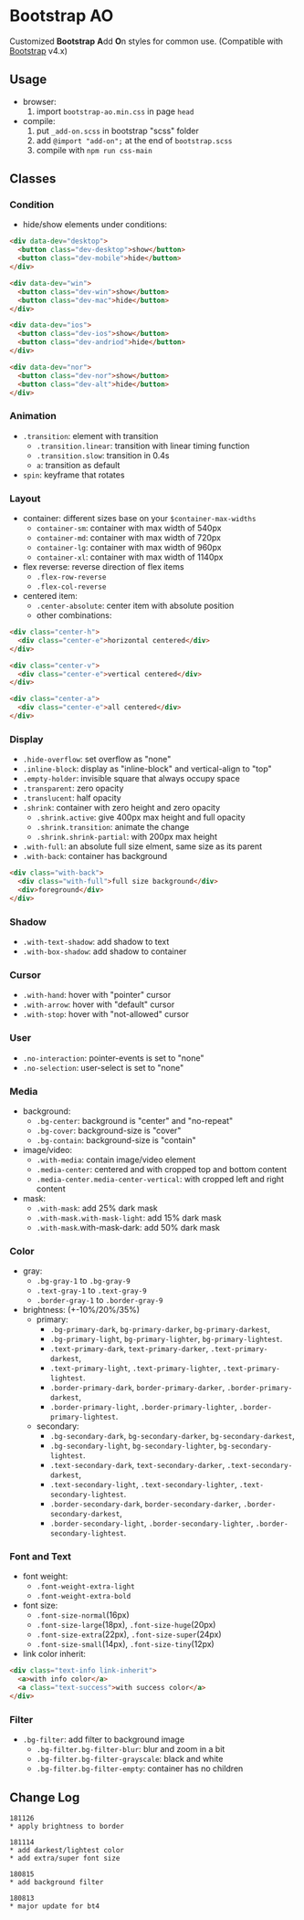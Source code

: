 # Bootstrap AO

Customized **Bootstrap** **A**dd **O**n styles for common use.
(Compatible with [Bootstrap](https://github.com/twbs/bootstrap) v4.x)

## Usage

* browser:
  1. import `bootstrap-ao.min.css` in page `head`
* compile:
  1. put `_add-on.scss` in bootstrap "scss" folder
  1. add `@import "add-on";` at the end of `bootstrap.scss`
  1. compile with `npm run css-main`

## Classes

### Condition

* hide/show elements under conditions:

```html
<div data-dev="desktop">
  <button class="dev-desktop">show</button>
  <button class="dev-mobile">hide</button>
</div>
```

```html
<div data-dev="win">
  <button class="dev-win">show</button>
  <button class="dev-mac">hide</button>
</div>
```

```html
<div data-dev="ios">
  <button class="dev-ios">show</button>
  <button class="dev-andriod">hide</button>
</div>
```

```html
<div data-dev="nor">
  <button class="dev-nor">show</button>
  <button class="dev-alt">hide</button>
</div>
```

### Animation

* `.transition`: element with transition
  * `.transition.linear`: transition with linear timing function
  * `.transition.slow`: transition in 0.4s
  * `a`: transition as default
* `spin`: keyframe that rotates

### Layout

* container: different sizes base on your `$container-max-widths`
  * `container-sm`: container with max width of 540px
  * `container-md`: container with max width of 720px
  * `container-lg`: container with max width of 960px
  * `container-xl`: container with max width of 1140px
* flex reverse: reverse direction of flex items
  * `.flex-row-reverse`
  * `.flex-col-reverse`
* centered item:
  * `.center-absolute`: center item with absolute position
  * other combinations:

```html
<div class="center-h">
  <div class="center-e">horizontal centered</div>
</div>
```

```html
<div class="center-v">
  <div class="center-e">vertical centered</div>
</div>
```

```html
<div class="center-a">
  <div class="center-e">all centered</div>
</div>
```

### Display

* `.hide-overflow`: set overflow as "none"
* `.inline-block`: display as "inline-block" and vertical-align to "top"
* `.empty-holder`: invisible square that always occupy space
* `.transparent`: zero opacity
* `.translucent`: half opacity
* `.shrink`: container with zero height and zero opacity
  * `.shrink.active`: give 400px max height and full opacity
  * `.shrink.transition`: animate the change
  * `.shrink.shrink-partial`: with 200px max height
* `.with-full`: an absolute full size elment, same size as its parent
* `.with-back`: container has background

```html
<div class="with-back">
  <div class="with-full">full size background</div>
  <div>foreground</div>
</div>
```

### Shadow

* `.with-text-shadow`: add shadow to text
* `.with-box-shadow`: add shadow to container

### Cursor

* `.with-hand`: hover with "pointer" cursor
* `.with-arrow`: hover with "default" cursor
* `.with-stop`: hover with "not-allowed" cursor

### User

* `.no-interaction`: pointer-events is set to "none"
* `.no-selection`: user-select is set to "none"

### Media

* background:
  * `.bg-center`: background is "center" and "no-repeat"
  * `.bg-cover`: background-size is "cover"
  * `.bg-contain`: background-size is "contain"
* image/video:
  * `.with-media`: contain image/video element
  * `.media-center`: centered and with cropped top and bottom content
  * `.media-center.media-center-vertical`: with cropped left and right content
* mask:
  * `.with-mask`: add 25% dark mask
  * `.with-mask.with-mask-light`: add 15% dark mask
  * `.with-mask`.with-mask-dark: add 50% dark mask

### Color

* gray:
  * `.bg-gray-1` to `.bg-gray-9`
  * `.text-gray-1` to `.text-gray-9`
  * `.border-gray-1` to `.border-gray-9`
* brightness: (+-10%/20%/35%)
  * primary:
    * `.bg-primary-dark`, `bg-primary-darker`, `bg-primary-darkest`,
    * `.bg-primary-light`, `bg-primary-lighter`, `bg-primary-lightest`.
    * `.text-primary-dark`, `text-primary-darker`, `.text-primary-darkest`,
    * `.text-primary-light`, `.text-primary-lighter`, `.text-primary-lightest`.
    * `.border-primary-dark`, `border-primary-darker`, `.border-primary-darkest`,
    * `.border-primary-light`, `.border-primary-lighter`, `.border-primary-lightest`.
  * secondary:
    * `.bg-secondary-dark`, `bg-secondary-darker`, `bg-secondary-darkest`,
    * `.bg-secondary-light`, `bg-secondary-lighter`, `bg-secondary-lightest`.
    * `.text-secondary-dark`, `text-secondary-darker`, `.text-secondary-darkest`,
    * `.text-secondary-light`, `.text-secondary-lighter`, `.text-secondary-lightest`.
    * `.border-secondary-dark`, `border-secondary-darker`, `.border-secondary-darkest`,
    * `.border-secondary-light`, `.border-secondary-lighter`, `.border-secondary-lightest`.

### Font and Text

* font weight:
  * `.font-weight-extra-light`
  * `.font-weight-extra-bold`
* font size:
  * `.font-size-normal`(16px)
  * `.font-size-large`(18px), `.font-size-huge`(20px)
  * `.font-size-extra`(22px), `.font-size-super`(24px)
  * `.font-size-small`(14px), `.font-size-tiny`(12px)
* link color inherit:

```html
<div class="text-info link-inherit">
  <a>with info color</a>
  <a class="text-success">with success color</a>
</div>
```

### Filter

* `.bg-filter`: add filter to background image
  * `.bg-filter.bg-filter-blur`: blur and zoom in a bit
  * `.bg-filter.bg-filter-grayscale`: black and white
  * `.bg-filter.bg-filter-empty`: container has no children

## Change Log

```text
181126
* apply brightness to border
```

```text
181114
* add darkest/lightest color
* add extra/super font size
```

```text
180815
* add background filter
```

```text
180813
* major update for bt4
```